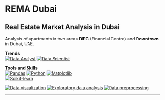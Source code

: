 # REMA Dubai

## Real Estate Market Analysis in Dubai

Analysis of apartments in two areas **DIFC** (Financial Centre) and **Downtown** in Dubai, UAE.

**Trends**  
[![Data Analyst](https://img.shields.io/static/v1?label=trend&message=Data%20Analyst&color=218c74)](#)
[![Data Scientist](https://img.shields.io/static/v1?label=trend&message=Data%20Scientist&color=706fd3)](#)

**Tools and Skills**  
[![Pandas](https://img.shields.io/static/v1?label=tool&message=Pandas&color=40407a)](#)
[![Python](https://img.shields.io/static/v1?label=tool&message=Python&color=33d9b2)](#)
[![Matplotlib](https://img.shields.io/static/v1?label=tool&message=Matplotlib&color=706fd3)](#)  
[![Scikit-learn](https://img.shields.io/static/v1?label=tool&message=Sklearn&color=ff793f)](#)  

[![Data visualization](https://img.shields.io/static/v1?label=skill&message=Data%20visualization&color=F97F51)](#)
[![Exploratory data analysis](https://img.shields.io/static/v1?label=skill&message=Exploratory%20Data%20Analysis&color=82589F)](#)
[![Data preprocessing](https://img.shields.io/static/v1?label=skill&message=Data%20Preprocessing&color=B33771)](#)

***
